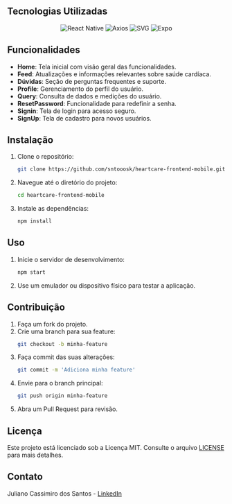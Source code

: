 ## Tecnologias Utilizadas

<p align="center">
  <img src="https://img.shields.io/badge/react_native-%2320232a.svg?style=for-the-badge&logo=react&logoColor=%2361DAFB" alt="React Native" />
  <img src="https://img.shields.io/badge/axios-%5E0.21.1-61DAFB?style=for-the-badge&logo=axios&logoColor=white" alt="Axios" />
  <img src="https://img.shields.io/badge/SVG-black?style=for-the-badge&logo=svg&logoColor=white" alt="SVG" />
  <img src="https://img.shields.io/badge/expo-1C1E24?style=for-the-badge&logo=expo&logoColor=white" alt="Expo" />
</p>

## Funcionalidades

- **Home**: Tela inicial com visão geral das funcionalidades.
- **Feed**: Atualizações e informações relevantes sobre saúde cardíaca.
- **Dúvidas**: Seção de perguntas frequentes e suporte.
- **Profile**: Gerenciamento do perfil do usuário.
- **Query**: Consulta de dados e medições do usuário.
- **ResetPassword**: Funcionalidade para redefinir a senha.
- **Signin**: Tela de login para acesso seguro.
- **SignUp**: Tela de cadastro para novos usuários.

## Instalação

1. Clone o repositório:
    ```bash
    git clone https://github.com/sntooosk/heartcare-frontend-mobile.git
    ```

2. Navegue até o diretório do projeto:
    ```bash
    cd heartcare-frontend-mobile
    ```

3. Instale as dependências:
    ```bash
    npm install
    ```

## Uso

1. Inicie o servidor de desenvolvimento:
    ```bash
    npm start
    ```

2. Use um emulador ou dispositivo físico para testar a aplicação.

## Contribuição

1. Faça um fork do projeto.
2. Crie uma branch para sua feature:
    ```bash
    git checkout -b minha-feature
    ```
3. Faça commit das suas alterações:
    ```bash
    git commit -m 'Adiciona minha feature'
    ```
4. Envie para o branch principal:
    ```bash
    git push origin minha-feature
    ```
5. Abra um Pull Request para revisão.

## Licença

Este projeto está licenciado sob a Licença MIT. Consulte o arquivo [LICENSE](LICENSE) para mais detalhes.

## Contato

Juliano Cassimiro dos Santos - [LinkedIn](https://www.linkedin.com/in/sntooosk)
